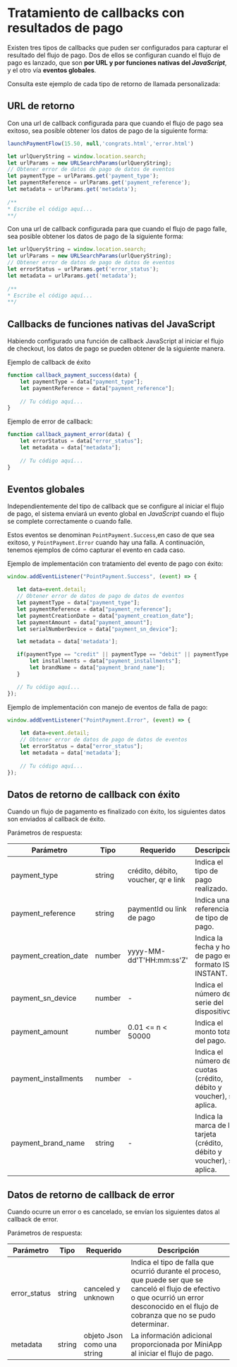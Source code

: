 # Tratamiento de callbacks con resultados de pago

Existen tres tipos de callbacks que puden ser configurados para capturar el resultado del flujo de pago. Dos de ellos se configuran  cuando el flujo de pago es lanzado, que son **por URL y por funciones nativas del _JavaScript_**, y el otro vía **eventos globales**.

Consulta este ejemplo de cada tipo de retorno de llamada personalizada:

## URL de retorno

Con una url de callback configurada para que cuando el flujo de pago sea exitoso, sea posible obtener los datos de pago de la siguiente forma:

```javascript
launchPaymentFlow(15.50, null,'congrats.html','error.html')

let urlQueryString = window.location.search;
let urlParams = new URLSearchParams(urlQueryString);
// Obtener error de datos de pago de datos de eventos
let paymentType = urlParams.get('payment_type');
let paymentReference = urlParams.get('payment_reference');
let metadata = urlParams.get('metadata');
	
/**  
* Escribe el código aquí...
**/ 	
```

Con una url de callback configurada para que cuando el flujo de pago falle, sea posible obtener los datos de pago de la siguiente forma:

```javascript
let urlQueryString = window.location.search;
let urlParams = new URLSearchParams(urlQueryString);
// Obtener error de datos de pago de datos de eventos
let errorStatus = urlParams.get('error_status');
let metadata = urlParams.get('metadata');
	
/**  
* Escribe el código aquí...
**/ 	
```

## Callbacks de funciones nativas del JavaScript 

Habiendo configurado una función de callback JavaScript al iniciar el flujo de checkout, los datos de pago se pueden obtener de la siguiente manera.

Ejemplo de callback de éxito

```javascript
function callback_payment_success(data) {
	let paymentType = data["payment_type"]; 
	let paymentReference = data["payment_reference"]; 
	
	// Tu código aquí...
}
```

Ejemplo de error de callback:

```javascript
function callback_payment_error(data) {
	let errorStatus = data["error_status"]; 
	let metadata = data["metadata"]; 
	
	// Tu código aquí...
}
```

## Eventos globales

Independientemente del tipo de callback que se configure al iniciar el flujo de pago, el sistema enviará un evento global en *JavaScript* cuando el flujo se complete correctamente o cuando falle. 

Estos eventos se denominan `PointPayment.Success`,en caso de que sea exitoso, y `PointPayment.Error` cuando hay una falla. A continuación, tenemos ejemplos de cómo capturar el evento en cada caso.

Ejemplo de implementación con tratamiento del evento de pago con éxito:

```javascript
window.addEventListener("PointPayment.Success", (event) => {

   let data=event.detail;
   // Obtener error de datos de pago de datos de eventos
   let paymentType = data["payment_type"];
   let paymentReference = data["payment_reference"];
   let paymentCreationDate = data["payment_creation_date"];
   let paymentAmount = data["payment_amount"];
   let serialNumberDevice = data["payment_sn_device"];

   let metadata = data['metadata'];

   if(paymentType == "credit" || paymentType == "debit" || paymentType == "voucher"){
       let installments = data["payment_installments"];
       let brandName = data["payment_brand_name"];
   }

   // Tu código aquí...
});
```

Ejemplo de implementación con manejo de eventos de falla de pago:

```javascript
window.addEventListener("PointPayment.Error", (event) => {
  
	let data=event.detail;
	// Obtener error de datos de pago de datos de eventos
	let errorStatus = data["error_status"]; 
	let metadata = data['metadata'];
	
	// Tu código aquí...
});
```

## Datos de retorno de callback con éxito

Cuando un flujo de pagamento es finalizado con éxito, los siguientes datos son enviados al callback de éxito.

Parámetros de respuesta:

| Parámetro | Tipo | Requerido | Descripción |
| --- | --- | --- | --- |
| payment_type | string | crédito, débito, voucher, qr e link | Indica el tipo de pago realizado. | 
| payment_reference | string | paymentId ou link de pago | Indica una referencia de tipo de pago. | 
| payment_creation_date | number | yyyy-MM-dd'T'HH:mm:ss'Z' | Indica la fecha y hora de pago en formato ISO INSTANT. | 
| payment_sn_device | number |  - | Indica el número de serie del dispositivo. | 
| payment_amount | number | 0.01 <= n <  50000 | Indica el monto total del pago. | 
| payment_installments | number | - | Indica el número de cuotas (crédito, débito y voucher), si aplica. | 
| payment_brand_name  | string | - | Indica la marca de la tarjeta (crédito, débito y voucher), si aplica. | 

## Datos de retorno de callback de error

Cuando ocurre un error o es cancelado, se envían los siguientes datos al callback de error.

Parámetros de respuesta:

| Parámetro | Tipo | Requerido | Descripción |
| --- | --- | --- | --- |
| error_status | string | canceled y unknown | Indica el tipo de falla que ocurrió durante el proceso, que puede ser que se canceló el flujo de efectivo o que ocurrió un error desconocido en el flujo de cobranza que no se pudo determinar.| 
| metadata | string | objeto Json como una string | La información adicional proporcionada por MiniApp al iniciar el flujo de pago. | 